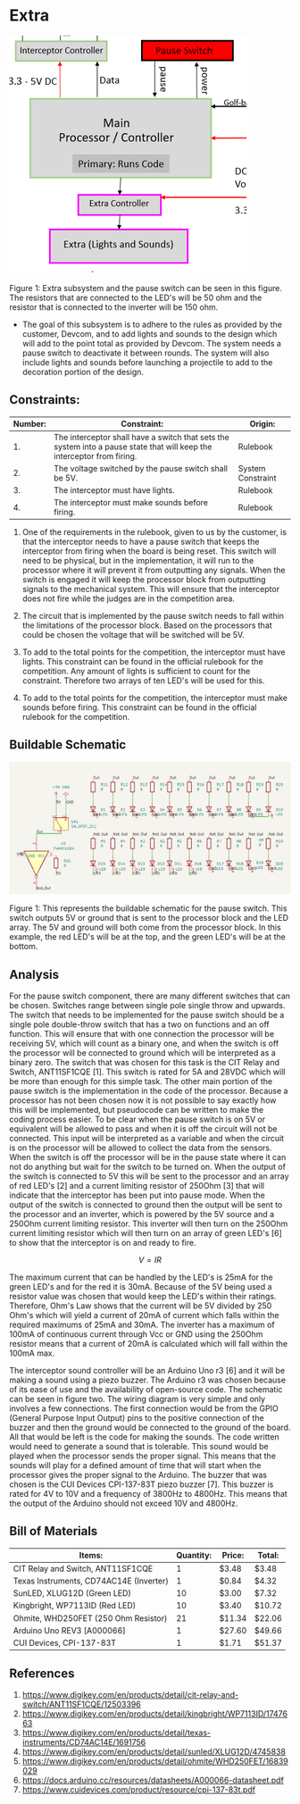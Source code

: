 # Extra

![System](../Images/Extra_jrneal20.png)

Figure 1: Extra subsystem and the pause switch can be seen in this figure. The resistors that are connected to the LED's will be 50 ohm and the resistor that is connected to the inverter will be 150 ohm.

- The goal of this subsystem is to adhere to the rules as provided by the customer, Devcom, and to add lights and sounds to the design which will add to the point total as provided by Devcom. The system needs a pause switch to deactivate it between rounds. The system will also include lights and sounds before launching a projectile to add to the decoration portion of the design.
## **Constraints:**

| **Number:** | **Constraint:** | **Origin:** | 
| --- | --- | --- |
| 1. |  The interceptor shall have a switch that sets the system into a pause state that will keep the interceptor from firing. | Rulebook |
| 2. | The voltage switched by the pause switch shall be 5V. | System Constraint|
| 3. | The interceptor must have lights. | Rulebook |
| 4. | The interceptor must make sounds before firing. | Rulebook |
   
1. One of the requirements in the rulebook, given to us by the customer, is that the interceptor needs to have a pause switch that keeps the interceptor from firing when the board is being reset. This switch will need to be physical, but in the implementation, it will run to the processor where it will prevent it from outputting any signals. When the switch is engaged it will keep the processor block from outputting signals to the mechanical system. This will ensure that the interceptor does not fire while the judges are in the competition area.
   
2. The circuit that is implemented by the pause switch needs to fall within the limitations of the processor block. Based on the processors that could be chosen the voltage that will be switched will be 5V.

3. To add to the total points for the competition, the interceptor must have lights. This constraint can be found in the official rulebook for the competition. Any amount of lights is sufficient to count for the constraint. Therefore two arrays of ten LED's will be used for this.
4. To add to the total points for the competition, the interceptor must make sounds before firing. This constraint can be found in the official rulebook for the competition.
   
## Buildable Schematic
![System](../Images/Buildable_Extra_jrneal.png)

Figure 1: This represents the buildable schematic for the pause switch. This switch outputs 5V or ground that is sent to the processor block and the LED array. The 5V and ground will both come from the processor block. In this example, the red LED's will be at the top, and the green LED's will be at the bottom.



## **Analysis**
For the pause switch component, there are many different switches that can be chosen. Switches range between single pole single throw and upwards. The switch that needs to be implemented for the pause switch should be a single pole double-throw switch that has a two on functions and an off function. This will ensure that with one connection the processor will be receiving 5V, which will count as a binary one, and when the switch is off the processor will be connected to ground which will be interpreted as a binary zero. The switch that was chosen for this task is the CIT Relay and Switch, ANT11SF1CQE [1]. This switch is rated for 5A and 28VDC which will be more than enough for this simple task. The other main portion of the pause switch is the implementation in the code of the processor. Because a processor has not been chosen now it is not possible to say exactly how this will be implemented, but pseudocode can be written to make the coding process easier. To be clear when the pause switch is on 5V or equivalent will be allowed to pass and when it is off the circuit will not be connected. This input will be interpreted as a variable and when the circuit is on the processor will be allowed to collect the data from the sensors. When the switch is off the processor will be in the pause state where it can not do anything but wait for the switch to be turned on. When the output of the switch is connected to 5V this will be sent to the processor and an array of red LED's [2] and a current limiting resistor of 250Ohm [3] that will indicate that the interceptor has been put into pause mode. When the output of the switch is connected to ground then the output will be sent to the processor and an inverter, which is powered by the 5V source and a 250Ohm current limiting resistor. This inverter will then turn on the 250Ohm current limiting resistor which will then turn on an array of green LED's [6] to show that the interceptor is on and ready to fire.


$$V=IR$$

The maximum current that can be handled by the LED's is 25mA for the green LED's and for the red it is 30mA. Because of the 5V being used a resistor value was chosen that would keep the LED's within their ratings. Therefore, Ohm's Law shows that the current will be 5V divided by 250 Ohm's which will yield a current of 20mA of current which falls within the required maximums of 25mA and 30mA. The inverter has a maximum of 100mA of continuous current through Vcc or GND using the 250Ohm resistor means that a current of 20mA is calculated which will fall within the 100mA max.

The interceptor sound controller will be an Arduino Uno r3 [6] and it will be making a sound using a piezo buzzer. The Arduino r3 was chosen because of its ease of use and the availability of open-source code. The schematic can be seen in figure two. The wiring diagram is very simple and only involves a few connections. The first connection would be from the GPIO (General Purpose Input Output) pins to the positive connection of the buzzer and then the ground would be connected to the ground of the board. All that would be left is the code for making the sounds. The code written would need to generate a sound that is tolerable. This sound would be played when the processor sends the proper signal. This means that the sounds will play for a defined amount of time that will start when the processor gives the proper signal to the Arduino. The buzzer that was chosen is the CUI Devices CPI-137-83T piezo buzzer [7]. This buzzer is rated for 4V to 10V and a frequency of 3800Hz to 4800Hz. This means that the output of the Arduino should not exceed 10V and 4800Hz. 


## Bill of Materials

| **Items:** | **Quantity:** | **Price:** | **Total:** |
| --- | --- | --- | --- |
| CIT Relay and Switch, ANT11SF1CQE | 1 | $3.48 | $3.48 |
| Texas Instruments, CD74AC14E (Inverter) | 1 | $0.84 | $4.32 |
| SunLED, XLUG12D (Green LED) | 10 | $3.00 | $7.32 |
| Kingbright, WP7113ID (Red LED) | 10 | $3.40 | $10.72 |
| Ohmite, WHD250FET (250 Ohm Resistor) | 21 | $11.34 | $22.06 |
| Arduino Uno REV3 [A000066] | 1 | $27.60 | $49.66 |
| CUI Devices, CPI-137-83T | 1 | $1.71 | $51.37 |

## References
1. https://www.digikey.com/en/products/detail/cit-relay-and-switch/ANT11SF1CQE/12503396
2. https://www.digikey.com/en/products/detail/kingbright/WP7113ID/1747663
3. https://www.digikey.com/en/products/detail/texas-instruments/CD74AC14E/1691756
4. https://www.digikey.com/en/products/detail/sunled/XLUG12D/4745838
5. https://www.digikey.com/en/products/detail/ohmite/WHD250FET/16839029
6. https://docs.arduino.cc/resources/datasheets/A000066-datasheet.pdf
7. https://www.cuidevices.com/product/resource/cpi-137-83t.pdf
‌
